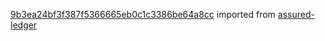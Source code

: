 [9b3ea24bf3f387f5366665eb0c1c3386be64a8cc](https://github.com/insolar/assured-ledger/commit/9b3ea24bf3f387f5366665eb0c1c3386be64a8cc) imported from [assured-ledger](https://github.com/insolar/assured-ledger)
